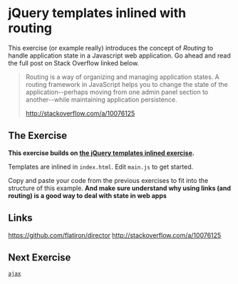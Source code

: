 # jQuery templates inlined with routing

This exercise (or example really) introduces the concept of _Routing_ to
handle application state in a Javascript web application. Go ahead and read the
full post on Stack Overflow linked below.

> Routing is a way of organizing and managing application states. A routing
> framework in JavaScript helps you to change the state of the
> application--perhaps moving from one admin panel section to another--while
> maintaining application persistence.
>
> http://stackoverflow.com/a/10076125

## The Exercise

**This exercise builds on
[the jQuery templates inlined exercise](../jquery-templates-inlined).**

Templates are inlined in `index.html`. Edit `main.js` to get started.

Copy and paste your code from the previous exercises to fit into the structure
of this example. **And make sure understand why using links (and routing) is a
good way to deal with state in web apps**

## Links

https://github.com/flatiron/director
http://stackoverflow.com/a/10076125

## Next Exercise

[`ajax`](ajax)
